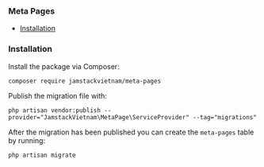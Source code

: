 ### Meta Pages

- [Installation](#installation)

### Installation

Install the package via Composer:

```
composer require jamstackvietnam/meta-pages
```

Publish the migration file with:

```
php artisan vendor:publish --provider="JamstackVietnam\MetaPage\ServiceProvider" --tag="migrations"
```

After the migration has been published you can create the `meta-pages` table by running:

```
php artisan migrate
```
